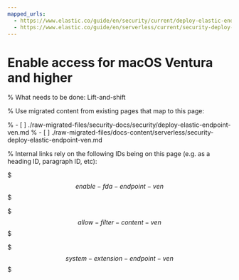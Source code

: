 ```yaml
---
mapped_urls:
  - https://www.elastic.co/guide/en/security/current/deploy-elastic-endpoint-ven.html
  - https://www.elastic.co/guide/en/serverless/current/security-deploy-elastic-endpoint-ven.html
---
```


# Enable access for macOS Ventura and higher

% What needs to be done: Lift-and-shift

% Use migrated content from existing pages that map to this page:

% - [ ] ./raw-migrated-files/security-docs/security/deploy-elastic-endpoint-ven.md
% - [ ] ./raw-migrated-files/docs-content/serverless/security-deploy-elastic-endpoint-ven.md

% Internal links rely on the following IDs being on this page (e.g. as a heading ID, paragraph ID, etc):

$$$enable-fda-endpoint-ven$$$

$$$allow-filter-content-ven$$$

$$$system-extension-endpoint-ven$$$